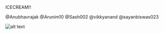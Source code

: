 ICECREAM!!

@Anubhavrajak
@Arunim10
@Sash002
@vikkyanand
@sayanbiswas023

![alt text](https://i.pinimg.com/564x/c2/48/eb/c248eb292cb85b991512c02574723453.jpg)

